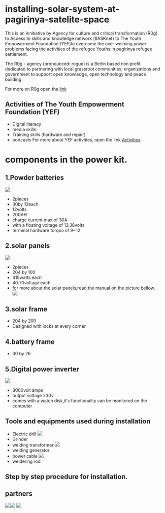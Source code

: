 # installing-solar-system-at-pagirinya-satelite-space
This is an innitiative by Agency for culture and critical transformation (R0g) to Access to skills and knowledge network (#ASKnet) to The Youth Empowerment Foundation (YEF)to overcome the over welming power problems facing the activities of the refugee Youths in pagirinya refugee settlement.

The R0g - agency (pronounced: rogue) is a Berlin based non profit dedicated to partnering with local grassroot communities, organizations and government to support open knowledge, open technology and peace building.

For more on R0g open the [link](https://openculture.agency/)

## Activities of The Youth Empowerment Foundation (YEF)
- Digital literacy
- media skills
- Training skills (hardware and repair)
- podcasts
For more about YEF activities, open the link
[Activities](https://yef-uganda.org/)

# components in the power kit.
## 1.Powder batteries
![](Images/IMG_20220416_003945_107.jpg)
- 2pieces
- 30by 13each
- 12volts
- 200AH
- charge current max of 30A
- with a floating voltage of 13.38volts
- terminal hardware torquo of 9~12
## 2.solar panels
![](Images/IMG_20220417_032409_401.jpg)
- 2pieces
- 204 by 100
- 415watts each
- 40.70voltage each
- for more about the solar panels,read the manual on the picture bellow.
![](Images/IMG_20220417_034155_252.jpg)

## 3.solar frame
- 204 by 200
- Designed with locks at every corner
## 4.battery frame
- 30 by 26
## 5.Digital power inverter
![](Images/IMG_20220417_031309_164.jpg)
- 3000volt amps
- output voltage 230v
- comes with a watch disk,it's functionality can be monitored on the computer
## Tools and equipments used during installation
- Electric drill
![](Images/IMG_20220417_023113_592.jpg)
- Grinder
- welding transformer
![](Images/IMG_20220417_023606_996.jpg)
- welding generator
- power cable
![](Images/IMG_20220417_024658_604.jpg)
- weldering rod
## Step by step procedure for installation.
## partners
![](Images/r0g_logo.png)![](Images/asknet-logo.png)
![](Images/yef-logo.jpeg)

